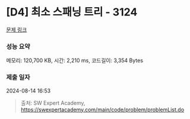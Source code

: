 # [D4] 최소 스패닝 트리 - 3124 

[문제 링크](https://swexpertacademy.com/main/code/problem/problemDetail.do?contestProbId=AV_mSnmKUckDFAWb) 

### 성능 요약

메모리: 120,700 KB, 시간: 2,210 ms, 코드길이: 3,354 Bytes

### 제출 일자

2024-08-14 16:53



> 출처: SW Expert Academy, https://swexpertacademy.com/main/code/problem/problemList.do